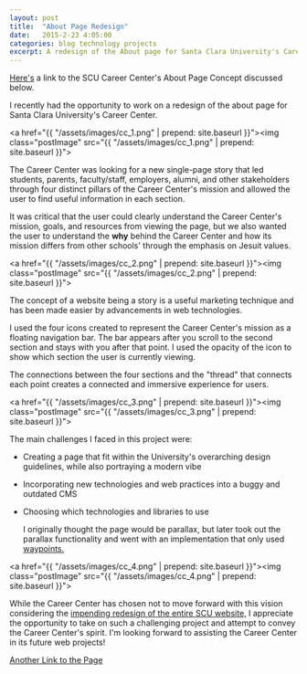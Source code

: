 ```yaml
---
layout: post
title:  "About Page Redesign"
date:   2015-2-23 4:05:00
categories: blog technology projects
excerpt: A redesign of the About page for Santa Clara University's Career Center.
---
```


[Here's](http://cms.scu.edu/careercenter/about/cc-test.cfm) a link to the SCU Career Center's About Page Concept discussed below.

I recently had the opportunity to work on a redesign of the about page for Santa Clara University's Career Center. 

<a href="{{ "/assets/images/cc_1.png" | prepend: site.baseurl }}"><img class="postImage" src="{{ "/assets/images/cc_1.png" | prepend: site.baseurl }}"></a>

The Career Center was looking for a new single-page story that led students, parents, faculty/staff, employers, alumni, and other stakeholders through four distinct pillars of the Career Center's mission and allowed the user to find useful information in each section. 

It was critical that the user could clearly understand the Career Center's mission, goals, and resources from viewing the page, but we also wanted the user to understand the **why** behind the Career Center and how its mission differs from other schools' through the emphasis on Jesuit values.

<a href="{{ "/assets/images/cc_2.png" | prepend: site.baseurl }}"><img class="postImage" src="{{ "/assets/images/cc_2.png" | prepend: site.baseurl }}"></a>

The concept of a website being a story is a useful marketing technique and has been made easier by advancements in web technologies.  

I used the four icons created to represent the Career Center's mission as a floating navigation bar. The bar appears after you scroll to the second section and stays with you after that point. I used the opacity of the icon to show which section the user is currently viewing. 

The connections between the four sections and the "thread" that connects each point creates a connected and immersive experience for users.

<a href="{{ "/assets/images/cc_3.png" | prepend: site.baseurl }}"><img class="postImage" src="{{ "/assets/images/cc_3.png" | prepend: site.baseurl }}"></a>

The main challenges I faced in this project were:

- Creating a page that fit within the University's overarching design guidelines, while also portraying a modern vibe
- Incorporating new technologies and web practices into a buggy and outdated CMS
- Choosing which technologies and libraries to use 

  I originally thought the page would be parallax, but later took out the parallax functionality and went with an implementation that only used [waypoints.](https://github.com/imakewebthings/waypoints)


<a href="{{ "/assets/images/cc_4.png" | prepend: site.baseurl }}"><img class="postImage" src="{{ "/assets/images/cc_4.png" | prepend: site.baseurl }}"></a>

While the Career Center has chosen not to move forward with this vision considering the [impending redesign of the entire SCU website,](http://www.scu.edu/webpublishing/2014redesign/) I appreciate the opportunity to take on such a challenging project and attempt to convey the Career Center's spirit. I'm looking forward to assisting the Career Center in its future web projects!

[Another Link to the Page](http://cms.scu.edu/careercenter/about/cc-test.cfm)



